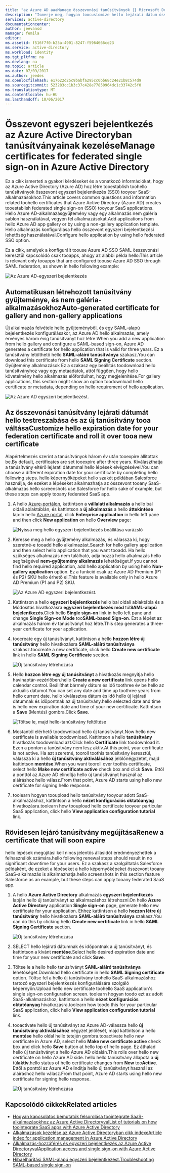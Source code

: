 ```yaml
---
title: "az Azure AD aaaManage összevonási tanúsítványok |} Microsoft Docs"
description: "Ismerje meg, hogyan toocustomize hello lejárati dátum összevonási tanúsítványait, és hogyan toorenew tanúsítványokat, amelyeket hamarosan lejár."
services: active-directory
documentationcenter: 
author: jeevansd
manager: femila
editor: 
ms.assetid: f516f7f0-b25a-4901-8247-f5964666ce23
ms.service: active-directory
ms.workload: identity
ms.tgt_pltfrm: na
ms.devlang: na
ms.topic: article
ms.date: 07/09/2017
ms.author: jeedes
ms.openlocfilehash: e17622d25c9babfa295cc0bb68c24e21b8c574d9
ms.sourcegitcommit: 523283cc1b3c37c428e77850964dc1c33742c5f0
ms.translationtype: MT
ms.contentlocale: hu-HU
ms.lasthandoff: 10/06/2017
---
```

# <a name="manage-certificates-for-federated-single-sign-on-in-azure-active-directory"></a><span data-ttu-id="fc525-103">Összevont egyszeri bejelentkezés az Azure Active Directoryban tanúsítványainak kezelése</span><span class="sxs-lookup"><span data-stu-id="fc525-103">Manage certificates for federated single sign-on in Azure Active Directory</span></span>
<span data-ttu-id="fc525-104">Ez a cikk ismerteti a gyakori kérdéseket és a vonatkozó információkat, hogy az Azure Active Directory (Azure AD) hoz létre tooestablish toohello tanúsítványok összevont egyszeri bejelentkezés (SSO) tooyour SaaS-alkalmazásokhoz.</span><span class="sxs-lookup"><span data-stu-id="fc525-104">This article covers common questions and information related toohello certificates that Azure Active Directory (Azure AD) creates tooestablish federated single sign-on (SSO) tooyour SaaS applications.</span></span> <span data-ttu-id="fc525-105">Hello Azure AD-alkalmazásgyűjtemény vagy egy alkalmazás nem galéria sablon használatával, vegyen fel alkalmazásokat.</span><span class="sxs-lookup"><span data-stu-id="fc525-105">Add applications from hello Azure AD app gallery or by using a non-gallery application template.</span></span> <span data-ttu-id="fc525-106">Hello alkalmazás konfigurálása hello összevont egyszeri bejelentkezési lehetőség használatával.</span><span class="sxs-lookup"><span data-stu-id="fc525-106">Configure hello application by using hello federated SSO option.</span></span>

<span data-ttu-id="fc525-107">Ez a cikk, amelyek a konfigurált toouse Azure AD SSO SAML összevonási keresztül kapcsolódó csak tooapps, ahogy az alábbi példa hello:</span><span class="sxs-lookup"><span data-stu-id="fc525-107">This article is relevant only tooapps that are configured toouse Azure AD SSO through SAML federation, as shown in hello following example:</span></span>

![Az Azure AD-egyszeri bejelentkezés](./media/active-directory-sso-certs/saml_sso.PNG)

## <a name="auto-generated-certificate-for-gallery-and-non-gallery-applications"></a><span data-ttu-id="fc525-109">Automatikusan létrehozott tanúsítvány gyűjteménye, és nem galéria-alkalmazásokhoz</span><span class="sxs-lookup"><span data-stu-id="fc525-109">Auto-generated certificate for gallery and non-gallery applications</span></span>
<span data-ttu-id="fc525-110">Új alkalmazás felvétele hello gyűjteményből, és egy SAML-alapú bejelentkezés konfigurálásakor, az Azure AD hello alkalmazás, amely érvényes három évig tanúsítványt hoz létre.</span><span class="sxs-lookup"><span data-stu-id="fc525-110">When you add a new application from hello gallery and configure a SAML-based sign-on, Azure AD generates a certificate for hello application that is valid for three years.</span></span> <span data-ttu-id="fc525-111">Ez a tanúsítvány letölthető hello **SAML-aláíró tanúsítványa** szakasz.</span><span class="sxs-lookup"><span data-stu-id="fc525-111">You can download this certificate from hello **SAML Signing Certificate** section.</span></span> <span data-ttu-id="fc525-112">Gyűjtemény alkalmazások Ez a szakasz egy beállítás toodownload hello tanúsítványhoz vagy egy metaadatok, attól függően, hogy hello követelmény hello alkalmazás előfordulhat, hogy megjelenítése.</span><span class="sxs-lookup"><span data-stu-id="fc525-112">For gallery applications, this section might show an option toodownload hello certificate or metadata, depending on hello requirement of hello application.</span></span>

![Az Azure AD egyszeri bejelentkezést.](./media/active-directory-sso-certs/saml_certificate_download.png)

## <a name="customize-hello-expiration-date-for-your-federation-certificate-and-roll-it-over-tooa-new-certificate"></a><span data-ttu-id="fc525-114">Az összevonási tanúsítvány lejárati dátumát hello testreszabása és az új tanúsítvány tooa váltása</span><span class="sxs-lookup"><span data-stu-id="fc525-114">Customize hello expiration date for your federation certificate and roll it over tooa new certificate</span></span>
<span data-ttu-id="fc525-115">Alapértelmezés szerint a tanúsítványok három év után tooexpire állítottak be.</span><span class="sxs-lookup"><span data-stu-id="fc525-115">By default, certificates are set tooexpire after three years.</span></span> <span data-ttu-id="fc525-116">Kiválaszthatja a tanúsítvány eltérő lejárati dátummal hello lépések elvégzésével.</span><span class="sxs-lookup"><span data-stu-id="fc525-116">You can choose a different expiration date for your certificate by completing hello following steps.</span></span>
<span data-ttu-id="fc525-117">hello képernyőképeket hello szakét példában Salesforce használja, de ezeket a lépéseket alkalmazhatja az összevont tooany SaaS-alkalmazás.</span><span class="sxs-lookup"><span data-stu-id="fc525-117">hello screenshots use Salesforce for hello sake of example, but these steps can apply tooany federated SaaS app.</span></span>

1. <span data-ttu-id="fc525-118">A hello [Azure-portálon](https://aad.portal.azure.com), kattintson a **vállalati alkalmazás** a hello bal oldali ablaktáblán, és kattintson a **új alkalmazás** a hello **áttekintése** lap:</span><span class="sxs-lookup"><span data-stu-id="fc525-118">In hello [Azure portal](https://aad.portal.azure.com), click **Enterprise application** in hello left pane and then click **New application** on hello **Overview** page:</span></span>

   ![Nyissa meg hello egyszeri bejelentkezés beállítása varázsló](./media/active-directory-sso-certs/enterprise_application_new_application.png)

2. <span data-ttu-id="fc525-120">Keresse meg a hello gyűjtemény alkalmazás, és válassza ki, hogy szeretné-e tooadd hello alkalmazást.</span><span class="sxs-lookup"><span data-stu-id="fc525-120">Search for hello gallery application and then select hello application that you want tooadd.</span></span> <span data-ttu-id="fc525-121">Ha hello szükséges alkalmazás nem található, adja hozzá hello alkalmazás hello segítségével **nem-gyűjtemény alkalmazás** lehetőséget.</span><span class="sxs-lookup"><span data-stu-id="fc525-121">If you cannot find hello required application, add hello application by using hello **Non-gallery application** option.</span></span> <span data-ttu-id="fc525-122">Ez a funkció csak az Azure AD Premium (P1 és P2) SKU hello érhető el.</span><span class="sxs-lookup"><span data-stu-id="fc525-122">This feature is available only in hello Azure AD Premium (P1 and P2) SKU.</span></span>

    ![Az Azure AD egyszeri bejelentkezést.](./media/active-directory-sso-certs/add_gallery_application.png)

3. <span data-ttu-id="fc525-124">Kattintson a hello **egyszeri bejelentkezés** hello bal oldali ablaktábla és a Módosítás hivatkozásra **egyszeri bejelentkezés mód** túl**SAML-alapú bejelentkezés**.</span><span class="sxs-lookup"><span data-stu-id="fc525-124">Click hello **Single sign-on** link in hello left pane and change **Single Sign-on Mode** too**SAML-based Sign-on**.</span></span> <span data-ttu-id="fc525-125">Ezt a lépést az alkalmazás három év tanúsítványt hoz létre.</span><span class="sxs-lookup"><span data-stu-id="fc525-125">This step generates a three-year certificate for your application.</span></span>

4. <span data-ttu-id="fc525-126">toocreate egy új tanúsítványt, kattintson a hello **hozzon létre új tanúsítvány** hello hivatkozásra **SAML-aláíró tanúsítványa** szakasz.</span><span class="sxs-lookup"><span data-stu-id="fc525-126">toocreate a new certificate, click hello **Create new certificate** link in hello **SAML Signing Certificate** section.</span></span>

    ![Új tanúsítvány létrehozása](./media/active-directory-sso-certs/create_new_certficate.png)

5. <span data-ttu-id="fc525-128">Hello **hozzon létre egy új tanúsítványt** a hivatkozás megnyitja hello havinaptár-vezérlőben.</span><span class="sxs-lookup"><span data-stu-id="fc525-128">hello **Create a new certificate** link opens hello calendar control.</span></span> <span data-ttu-id="fc525-129">Beállíthat bármely dátum és idő toothree év be hello az aktuális dátumot.</span><span class="sxs-lookup"><span data-stu-id="fc525-129">You can set any date and time up toothree years from hello current date.</span></span> <span data-ttu-id="fc525-130">hello kiválasztva dátum és idő hello új lejárati dátumnak és időpontnak az új tanúsítvány.</span><span class="sxs-lookup"><span data-stu-id="fc525-130">hello selected date and time is hello new expiration date and time of your new certificate.</span></span> <span data-ttu-id="fc525-131">Kattintson a **Save** (Mentés) gombra.</span><span class="sxs-lookup"><span data-stu-id="fc525-131">Click **Save**.</span></span>

    ![Töltse le, majd hello-tanúsítvány feltöltése](./media/active-directory-sso-certs/certifcate_date_selection.PNG)

6. <span data-ttu-id="fc525-133">Mostantól elérhető toodownload hello új tanúsítványt.</span><span class="sxs-lookup"><span data-stu-id="fc525-133">Now hello new certificate is available toodownload.</span></span> <span data-ttu-id="fc525-134">Kattintson a hello **tanúsítvány** hivatkozás toodownload azt.</span><span class="sxs-lookup"><span data-stu-id="fc525-134">Click hello **Certificate** link toodownload it.</span></span> <span data-ttu-id="fc525-135">Ezen a ponton a tanúsítvány nem lesz aktív.</span><span class="sxs-lookup"><span data-stu-id="fc525-135">At this point, your certificate is not active.</span></span> <span data-ttu-id="fc525-136">Ha azt szeretné, tooroll toothis tanúsítvány keresztül, válassza ki a hello **új tanúsítvány aktiválásához** jelölőnégyzetet, majd kattintson **mentése**.</span><span class="sxs-lookup"><span data-stu-id="fc525-136">When you want tooroll over toothis certificate, select hello **Make new certificate active** check box and click **Save**.</span></span> <span data-ttu-id="fc525-137">Ettől a ponttól az Azure AD elindítja hello új tanúsítványt használ az aláíráshoz hello válasz.</span><span class="sxs-lookup"><span data-stu-id="fc525-137">From that point, Azure AD starts using hello new certificate for signing hello response.</span></span>

7.  <span data-ttu-id="fc525-138">toolearn hogyan tooupload hello tanúsítvány tooyour adott SaaS-alkalmazáshoz, kattintson a hello **nézet konfigurációs oktatóanyag** hivatkozásra.</span><span class="sxs-lookup"><span data-stu-id="fc525-138">toolearn how tooupload hello certificate tooyour particular SaaS application, click hello **View application configuration tutorial** link.</span></span>

## <a name="renew-a-certificate-that-will-soon-expire"></a><span data-ttu-id="fc525-139">Rövidesen lejáró tanúsítvány megújítása</span><span class="sxs-lookup"><span data-stu-id="fc525-139">Renew a certificate that will soon expire</span></span>
<span data-ttu-id="fc525-140">hello lépések megújítási kell nincs jelentős állásidőt eredményezhettek a felhasználók számára.</span><span class="sxs-lookup"><span data-stu-id="fc525-140">hello following renewal steps should result in no significant downtime for your users.</span></span> <span data-ttu-id="fc525-141">Ez a szakasz a szolgáltatás Salesforce példaként, de ezeket a lépéseket a hello képernyőképeket összevont tooany SaaS-alkalmazás is alkalmazhatja.</span><span class="sxs-lookup"><span data-stu-id="fc525-141">hello screenshots in this section feature Salesforce as an example, but these steps can apply tooany federated SaaS app.</span></span>

1. <span data-ttu-id="fc525-142">A hello **Azure Active Directory** alkalmazás **egyszeri bejelentkezés** lapján hello új tanúsítványt az alkalmazáshoz létrehozni.</span><span class="sxs-lookup"><span data-stu-id="fc525-142">On hello **Azure Active Directory** application **Single sign-on** page, generate hello new certificate for your application.</span></span> <span data-ttu-id="fc525-143">Ehhez kattintson a hello **hozzon létre új tanúsítvány** hello hivatkozásra **SAML-aláíró tanúsítványa** szakasz.</span><span class="sxs-lookup"><span data-stu-id="fc525-143">You can do this by clicking hello **Create new certificate** link in hello **SAML Signing Certificate** section.</span></span>

    ![Új tanúsítvány létrehozása](./media/active-directory-sso-certs/create_new_certficate.png)

2. <span data-ttu-id="fc525-145">SELECT hello lejárati dátumnak és időpontnak a új tanúsítványt, és kattintson a kívánt **mentése**.</span><span class="sxs-lookup"><span data-stu-id="fc525-145">Select hello desired expiration date and time for your new certificate and click **Save**.</span></span>

3. <span data-ttu-id="fc525-146">Töltse le a hello hello tanúsítványt **SAML-aláíró tanúsítványa** lehetőséget.</span><span class="sxs-lookup"><span data-stu-id="fc525-146">Download hello certificate in hello **SAML Signing certificate** option.</span></span> <span data-ttu-id="fc525-147">Töltse fel a hello új tanúsítvány toohello SaaS-alkalmazáshoz tartozó egyszeri bejelentkezés konfigurálására szolgáló képernyőn.</span><span class="sxs-lookup"><span data-stu-id="fc525-147">Upload hello new certificate toohello SaaS application's single sign-on configuration screen.</span></span> <span data-ttu-id="fc525-148">toolearn hogyan toodo ezt az adott SaaS-alkalmazáshoz, kattintson a hello **nézet konfigurációs oktatóanyag** hivatkozásra.</span><span class="sxs-lookup"><span data-stu-id="fc525-148">toolearn how toodo this for your particular SaaS application, click hello **View application configuration tutorial** link.</span></span>
   
4. <span data-ttu-id="fc525-149">tooactivate hello új tanúsítványt az Azure AD-válassza hello **új tanúsítvány aktiválásához** négyzet jelölését, majd kattintson a hello **mentése** hello oldal hello tetején gombra.</span><span class="sxs-lookup"><span data-stu-id="fc525-149">tooactivate hello new certificate in Azure AD, select hello **Make new certificate active** check box and click hello **Save** button at hello top of hello page.</span></span> <span data-ttu-id="fc525-150">Ez áthalad hello új tanúsítványt a hello Azure AD oldalán.</span><span class="sxs-lookup"><span data-stu-id="fc525-150">This rolls over hello new certificate on hello Azure AD side.</span></span> <span data-ttu-id="fc525-151">hello hello tanúsítvány állapota a **új** túl**aktív**.</span><span class="sxs-lookup"><span data-stu-id="fc525-151">hello status of hello certificate changes from **New** too**Active**.</span></span> <span data-ttu-id="fc525-152">Ettől a ponttól az Azure AD elindítja hello új tanúsítványt használ az aláíráshoz hello válasz.</span><span class="sxs-lookup"><span data-stu-id="fc525-152">From that point, Azure AD starts using hello new certificate for signing hello response.</span></span> 
   
    ![Új tanúsítvány létrehozása](./media/active-directory-sso-certs/new_certificate_download.png)

## <a name="related-articles"></a><span data-ttu-id="fc525-154">Kapcsolódó cikkek</span><span class="sxs-lookup"><span data-stu-id="fc525-154">Related articles</span></span>
* [<span data-ttu-id="fc525-155">Hogyan kapcsolatos bemutatók felsorolása toointegrate SaaS-alkalmazásokhoz az Azure Active Directoryval</span><span class="sxs-lookup"><span data-stu-id="fc525-155">List of tutorials on how toointegrate SaaS apps with Azure Active Directory</span></span>](active-directory-saas-tutorial-list.md)
* [<span data-ttu-id="fc525-156">Alkalmazások kezelése az Azure Active Directoryban cikk indexe</span><span class="sxs-lookup"><span data-stu-id="fc525-156">Article index for application management in Azure Active Directory</span></span>](active-directory-apps-index.md)
* [<span data-ttu-id="fc525-157">Alkalmazás-hozzáférés és egyszeri bejelentkezés az Azure Active Directoryval</span><span class="sxs-lookup"><span data-stu-id="fc525-157">Application access and single sign-on with Azure Active Directory</span></span>](active-directory-appssoaccess-whatis.md)
* [<span data-ttu-id="fc525-158">Hibaelhárítási SAML-alapú egyszeri bejelentkezést.</span><span class="sxs-lookup"><span data-stu-id="fc525-158">Troubleshooting SAML-based single sign-on</span></span>](active-directory-saml-debugging.md)
